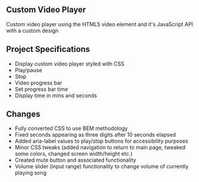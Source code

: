 ## Custom Video Player

Custom video player using the HTML5 video element and it's JavaScript API with a custom design

## Project Specifications

- Display custom video player styled with CSS
- Play/pause
- Stop
- Video progress bar
- Set progress bar time
- Display time in mins and seconds

## Changes 
- Fully converted CSS to use BEM methodology
- Fixed seconds appearing as three digits after 10 seconds elapsed
- Added aria-label values to play/stop buttons for accessibility purposes
- Minor CSS tweaks (added navigation to return to main page, tweaked some colors, changed screen width/height etc.)
- Created mute button and associated functionality
- Volume slider (input range) functionality to change volume of currently playing song
